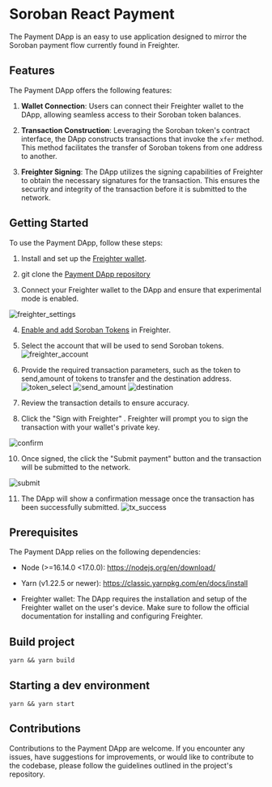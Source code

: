 # Soroban React Payment

The Payment DApp is an easy to use application designed to mirror the Soroban payment flow currently found in Freighter. 

## Features 

The Payment DApp offers the following features:

1. **Wallet Connection**: Users can connect their Freighter wallet to the DApp, allowing seamless access to their Soroban token balances.

2. **Transaction Construction**: Leveraging the Soroban token's contract interface, the DApp constructs transactions that invoke the `xfer` method. This method facilitates the transfer of Soroban tokens from one address to another.

3. **Freighter Signing**: The DApp utilizes the signing capabilities of Freighter to obtain the necessary signatures for the transaction. This ensures the security and integrity of the transaction before it is submitted to the network.

## Getting Started

To use the Payment DApp, follow these steps:

1. Install and set up the [Freighter wallet](https://www.freighter.app/).

2. git clone the [Payment DApp repository]()

3. Connect your Freighter wallet to the DApp and ensure that experimental mode is enabled.

![freighter_settings](./public/freighter_settings.png)

4. [Enable and add Soroban Tokens](https://soroban.stellar.org/docs/getting-started/connect-freighter-wallet#enable-soroban-tokens) in Freighter.

5. Select the account that will be used to send Soroban tokens.
![freighter_account](./public/account_selection.png)

6. Provide the required transaction parameters, such as the token to send,amount of tokens to transfer and the destination address.
![token_select](./public/token_select.png)
![send_amount](./public/send_amount.png)
![destination](./public/destination.png)


7. Review the transaction details to ensure accuracy.

9. Click the "Sign with Freighter" . Freighter will prompt you to sign the transaction with your wallet's private key. 

![confirm](./public/confirm.png)

10. Once signed, the click the "Submit payment" button and the transaction will be submitted to the network.

![submit](./public/submit_tx.png)

11. The DApp will show a confirmation message once the transaction has been successfully submitted.
![tx_success](./public/tx_success.png)

## Prerequisites

The Payment DApp relies on the following dependencies:
- Node (>=16.14.0 <17.0.0): https://nodejs.org/en/download/

- Yarn (v1.22.5 or newer): https://classic.yarnpkg.com/en/docs/install

- Freighter wallet: The DApp requires the installation and setup of the Freighter wallet on the user's device. Make sure to follow the official documentation for installing and configuring Freighter.

## Build project

```
yarn && yarn build
```

## Starting a dev environment

```
yarn && yarn start
```

## Contributions

Contributions to the Payment DApp are welcome. If you encounter any issues, have suggestions for improvements, or would like to contribute to the codebase, please follow the guidelines outlined in the project's repository.

